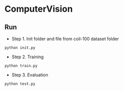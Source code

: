# ComputerVision

## Run

- Step 1. Init folder and file from coil-100 dataset folder
```console
python init.py
```
- Step 2. Training
```console
python train.py
```
- Step 3. Evaluation
```console
python test.py
```